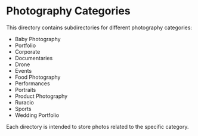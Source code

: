 
# Photography Categories

This directory contains subdirectories for different photography categories:

- Baby Photography
- Portfolio
- Corporate
- Documentaries
- Drone
- Events
- Food Photography
- Performances
- Portraits
- Product Photography
- Ruracio
- Sports
- Wedding Portfolio

Each directory is intended to store photos related to the specific category.
